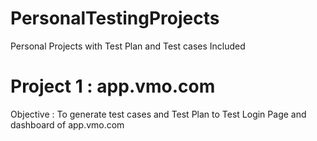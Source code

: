 # PersonalTestingProjects
Personal Projects with Test Plan and Test cases Included

# Project 1 : app.vmo.com
Objective : To generate test cases and Test Plan to Test Login Page and dashboard of app.vmo.com
